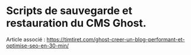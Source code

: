 # Scripts de sauvegarde et restauration du CMS Ghost.

Article associé : https://timtiret.com/ghost-creer-un-blog-performant-et-optimise-seo-en-30-min/
